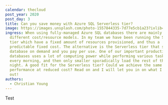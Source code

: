 ```yaml
---
calendar: thecloud
post_year: 2020
post_day: 3
title: Can you save money with Azure SQL Serverless tier?
image: https://images.unsplash.com/photo-1557844335-7d77e5cb1a23?ixlib=rb-1.2.1&ixid=MXwxMjA3fDB8MHxwaG90by1wYWdlfHx8fGVufDB8fHw%3D&auto=format&fit=crop&w=1950&q=80
ingress: When using fully-managed Azure SQL databases there are mainly two
  different cost/resource models. In my team we have been running the Standard
  tier which have a fixed amount of resources provisioned, and thus a
  predictable fixed cost. The alternative is the Serverless tier that scales the
  database on demand and you pay per use. One of our important production
  databases uses a lot of computing power while performing various tasks once
  every morning, and then only smaller sporadically load the rest of the day and
  night. A good fit for the Serverless tier? Could we achieve the same
  performance at reduced cost? Read on and I will let you in on what I figured
  out!
authors:
  - Christian Young
---
```

Test